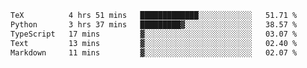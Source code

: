<!--START_SECTION:waka-->

```txt
TeX          4 hrs 51 mins   █████████████░░░░░░░░░░░░   51.71 %
Python       3 hrs 37 mins   █████████▓░░░░░░░░░░░░░░░   38.57 %
TypeScript   17 mins         ▓░░░░░░░░░░░░░░░░░░░░░░░░   03.07 %
Text         13 mins         ▓░░░░░░░░░░░░░░░░░░░░░░░░   02.40 %
Markdown     11 mins         ▓░░░░░░░░░░░░░░░░░░░░░░░░   02.07 %
```

<!--END_SECTION:waka-->
